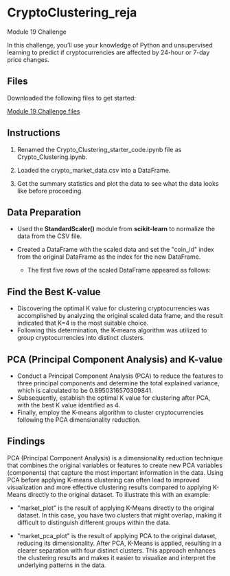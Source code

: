 # CryptoClustering_reja
Module 19 Challenge


In this challenge, you’ll use your knowledge of Python and unsupervised learning to predict if cryptocurrencies are affected by 24-hour or 7-day price changes.

## Files ##

Downloaded the following files to get started:

[Module 19 Challenge files](https://bootcampspot.instructure.com/courses/3819/assignments/56654?module_item_id=1000905)

## Instructions ##

1. Renamed the Crypto_Clustering_starter_code.ipynb file as Crypto_Clustering.ipynb.

2. Loaded the crypto_market_data.csv into a DataFrame.

3. Get the summary statistics and plot the data to see what the data looks like before proceeding.


## Data Preparation ##

- Used the **StandardScaler()** module from **scikit-learn** to normalize the data from the CSV file.

- Created a DataFrame with the scaled data and set the "coin_id" index from the original DataFrame as the index for the new DataFrame.

   - The first five rows of the scaled DataFrame appeared as follows:
 
## Find the Best K-value  ##

- Discovering the optimal K value for clustering cryptocurrencies was accomplished by analyzing the original scaled data frame, and the result indicated that K=4 is the most suitable choice.
- Following this determination, the K-means algorithm was utilized to group cryptocurrencies into distinct clusters.

 
## PCA (Principal Component Analysis) and K-value ##

- Conduct a Principal Component Analysis (PCA) to reduce the features to three principal components and determine the total explained variance, which is calculated to be 0.8950316570309841. 
- Subsequently, establish the optimal K value for clustering after PCA, with the best K value identified as 4.
- Finally, employ the K-means algorithm to cluster cryptocurrencies following the PCA dimensionality reduction.

## Findings  ##

PCA (Principal Component Analysis) is a dimensionality reduction technique that combines the original variables or features to create new PCA variables (components) that capture the most important information in the data. Using PCA before applying K-means clustering can often lead to improved visualization and more effective clustering results compared to applying K-Means directly to the original dataset. To illustrate this with an example:

- "market_plot" is the result of applying K-Means directly to the original dataset. In this case, you have two clusters that might overlap, making it difficult to distinguish different groups within the data.

- "market_pca_plot" is the result of applying PCA to the original dataset, reducing its dimensionality. After PCA, K-Means is applied, resulting in a clearer separation with four distinct clusters. This approach enhances the clustering results and makes it easier to visualize and interpret the underlying patterns in the data.


